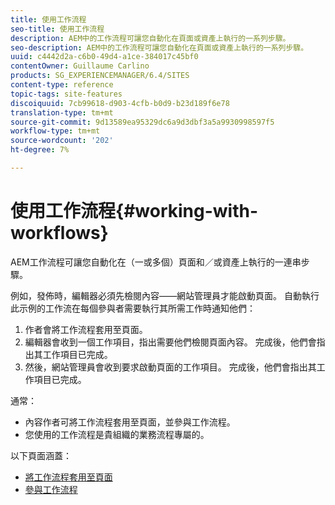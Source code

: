 ```yaml
---
title: 使用工作流程
seo-title: 使用工作流程
description: AEM中的工作流程可讓您自動化在頁面或資產上執行的一系列步驟。
seo-description: AEM中的工作流程可讓您自動化在頁面或資產上執行的一系列步驟。
uuid: c4442d2a-c6b0-49d4-a1ce-384017c45bf0
contentOwner: Guillaume Carlino
products: SG_EXPERIENCEMANAGER/6.4/SITES
content-type: reference
topic-tags: site-features
discoiquuid: 7cb99618-d903-4cfb-b0d9-b23d189f6e78
translation-type: tm+mt
source-git-commit: 9d13589ea95329dc6a9d3dbf3a5a9930998597f5
workflow-type: tm+mt
source-wordcount: '202'
ht-degree: 7%

---
```



# 使用工作流程{#working-with-workflows}

AEM工作流程可讓您自動化在（一或多個）頁面和／或資產上執行的一連串步驟。

例如，發佈時，編輯器必須先檢閱內容——網站管理員才能啟動頁面。 自動執行此示例的工作流在每個參與者需要執行其所需工作時通知他們：

1. 作者會將工作流程套用至頁面。
1. 編輯器會收到一個工作項目，指出需要他們檢閱頁面內容。 完成後，他們會指出其工作項目已完成。
1. 然後，網站管理員會收到要求啟動頁面的工作項目。 完成後，他們會指出其工作項目已完成。

通常：

* 內容作者可將工作流程套用至頁面，並參與工作流程。
* 您使用的工作流程是貴組織的業務流程專屬的。

以下頁面涵蓋：

* [將工作流程套用至頁面](/help/sites-authoring/workflows-applying.md)
* [參與工作流程](/help/sites-authoring/workflows-participating.md)

